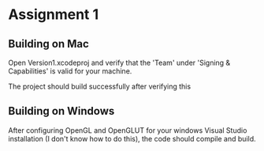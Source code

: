 # Assignment 1


## Building on Mac

Open Version1.xcodeproj and verify that the 'Team' under 'Signing & 
Capabilities' is valid for your machine.

The project should build successfully after verifying this


## Building on Windows

After configuring OpenGL and OpenGLUT for your windows Visual Studio 
installation (I don't know how to do this), the code should compile and 
build.
